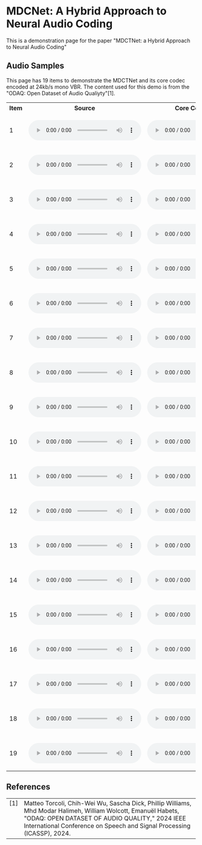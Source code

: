 # MDCNet: A Hybrid Approach to Neural Audio Coding

This is a demonstration page for the paper "MDCTNet: a Hybrid Approach to Neural Audio Coding"

## Audio Samples

This page has 19 items to demonstrate the MDCTNet and its core codec encoded at 24kb/s mono VBR. The content used for this demo is from the "ODAQ: Open Dataset of Audio Qualiyty"[1].

<html>
    <table>
        <tr>
            <th>Item</th>
            <th>Source</th>
            <th>Core Codec 24kb/s</th>
            <th>MDCTNet 24kb/s</th>
        </tr>
        <tr>
            <td>1</td>
            <td>
                <p>
                    <audio controls>
                        <source src="./Source/01b_trumpet_L.wav">
                    </audio>
                </p>
            </td>
            <td>
                <p>
                    <audio controls>
                        <source src="./Core/01b_trumpet_L.encoder.wav">
                    </audio>
                </p>
            </td>
            <td>
                <p>
                    <audio controls>
                        <source src="./MDCTNet/01b_trumpet_L.mdctnet.wav">
                    </audio>
                </p>
            </td>
        </tr>
        <tr>
            <td>2</td>
            <td>
                <p>
                    <audio controls>
                        <source src="./Source/04_choral_L.wav">
                    </audio>
                </p>
            </td>
            <td>
                <p>
                    <audio controls>
                        <source src="./Core/04_choral_L.encoder.wav">
                    </audio>
                </p>
            </td>
            <td>
                <p>
                    <audio controls>
                        <source src="./MDCTNet/04_choral_L.mdctnet.wav">
                    </audio>
                </p>
            </td>
        </tr>
        <tr>
            <td>3</td>
            <td>
                <p>
                    <audio controls>
                        <source src="./Source/11_guitar_L.wav">
                    </audio>
                </p>
            </td>
            <td>
                <p>
                    <audio controls>
                        <source src="./Core/11_guitar_L.encoder.wav">
                    </audio>
                </p>
            </td>
            <td>
                <p>
                    <audio controls>
                        <source src="./MDCTNet/11_guitar_L.mdctnet.wav">
                    </audio>
                </p>
            </td>
        </tr>
        <tr>
            <td>4</td>
            <td>
                <p>
                    <audio controls>
                        <source src="./Source/13_glockenspiel_L.wav">
                    </audio>
                </p>
            </td>
            <td>
                <p>
                    <audio controls>
                        <source src="./Core/13_glockenspiel_L.encoder.wav">
                    </audio>
                </p>
            </td>
            <td>
                <p>
                    <audio controls>
                        <source src="./MDCTNet/13_glockenspiel_L.mdctnet.wav">
                    </audio>
                </p>
            </td>
        </tr>
        <tr>
            <td>5</td>
            <td>
                <p>
                    <audio controls>
                        <source src="./Source/20c_accordion_L.wav">
                    </audio>
                </p>
            </td>
            <td>
                <p>
                    <audio controls>
                        <source src="./Core/20c_accordion_L.encoder.wav">
                    </audio>
                </p>
            </td>
            <td>
                <p>
                    <audio controls>
                        <source src="./MDCTNet/20c_accordion_L.mdctnet.wav">
                    </audio>
                </p>
            </td>
        </tr>
        <tr>
            <td>6</td>
            <td>
                <p>
                    <audio controls>
                        <source src="./Source/21_violin_L.wav">
                    </audio>
                </p>
            </td>
            <td>
                <p>
                    <audio controls>
                        <source src="./Core/21_violin_L.encoder.wav">
                    </audio>
                </p>
            </td>
            <td>
                <p>
                    <audio controls>
                        <source src="./MDCTNet/21_violin_L.mdctnet.wav">
                    </audio>
                </p>
            </td>
        </tr>
        <tr>
            <td>7</td>
            <td>
                <p>
                    <audio controls>
                        <source src="./Source/23_jazz_L.wav">
                    </audio>
                </p>
            </td>
            <td>
                <p>
                    <audio controls>
                        <source src="./Core/23_jazz_L.encoder.wav">
                    </audio>
                </p>
            </td>
            <td>
                <p>
                    <audio controls>
                        <source src="./MDCTNet/23_jazz_L.mdctnet.wav">
                    </audio>
                </p>
            </td>
        </tr>
        <tr>
            <td>8</td>
            <td>
                <p>
                    <audio controls>
                        <source src="./Source/27_castanets_L.wav">
                    </audio>
                </p>
            </td>
            <td>
                <p>
                    <audio controls>
                        <source src="./Core/27_castanets_L.encoder.wav">
                    </audio>
                </p>
            </td>
            <td>
                <p>
                    <audio controls>
                        <source src="./MDCTNet/27_castanets_L.mdctnet.wav">
                    </audio>
                </p>
            </td>
        </tr>
        <tr>
            <td>9</td>
            <td>
                <p>
                    <audio controls>
                        <source src="./Source/39_clapping_L.wav">
                    </audio>
                </p>
            </td>
            <td>
                <p>
                    <audio controls>
                        <source src="./Core/39_clapping_L.encoder.wav">
                    </audio>
                </p>
            </td>
            <td>
                <p>
                    <audio controls>
                        <source src="./MDCTNet/39_clapping_L.mdctnet.wav">
                    </audio>
                </p>
            </td>
        </tr>
        <tr>
            <td>10</td>
            <td>
                <p>
                    <audio controls>
                        <source src="./Source/DE_CosmosLandromat_remix1_LD6_L.wav">
                    </audio>
                </p>
            </td>
            <td>
                <p>
                    <audio controls>
                        <source src="./Core/DE_CosmosLandromat_remix1_LD6_L.encoder.wav">
                    </audio>
                </p>
            </td>
            <td>
                <p>
                    <audio controls>
                        <source src="./MDCTNet/DE_CosmosLandromat_remix1_LD6_L.mdctnet.wav">
                    </audio>
                </p>
            </td>
        </tr>
        <tr>
            <td>11</td>
            <td>
                <p>
                    <audio controls>
                        <source src="./Source/DE_CosmosLandromat_remix3_LD3_L.wav">
                    </audio>
                </p>
            </td>
            <td>
                <p>
                    <audio controls>
                        <source src="./Core/DE_CosmosLandromat_remix3_LD3_L.encoder.wav">
                    </audio>
                </p>
            </td>
            <td>
                <p>
                    <audio controls>
                        <source src="./MDCTNet/DE_CosmosLandromat_remix3_LD3_L.mdctnet.wav">
                    </audio>
                </p>
            </td>
        </tr>
        <tr>
            <td>12</td>
            <td>
                <p>
                    <audio controls>
                        <source src="./Source/DE_ElephantsDream_LD0_L.wav">
                    </audio>
                </p>
            </td>
            <td>
                <p>
                    <audio controls>
                        <source src="./Core/DE_ElephantsDream_LD0_L.encoder.wav">
                    </audio>
                </p>
            </td>
            <td>
                <p>
                    <audio controls>
                        <source src="./MDCTNet/DE_ElephantsDream_LD0_L.mdctnet.wav">
                    </audio>
                </p>
            </td>
        </tr>
        <tr>
            <td>13</td>
            <td>
                <p>
                    <audio controls>
                        <source src="./Source/DE_female_speech_music_1_LD0_L.wav">
                    </audio>
                </p>
            </td>
            <td>
                <p>
                    <audio controls>
                        <source src="./Core/DE_female_speech_music_1_LD0_L.encoder.wav">
                    </audio>
                </p>
            </td>
            <td>
                <p>
                    <audio controls>
                        <source src="./MDCTNet/DE_female_speech_music_1_LD0_L.mdctnet.wav">
                    </audio>
                </p>
            </td>
        </tr>
        <tr>
            <td>14</td>
            <td>
                <p>
                    <audio controls>
                        <source src="./Source/DE_female_speech_music_2_LD9_L.wav">
                    </audio>
                </p>
            </td>
            <td>
                <p>
                    <audio controls>
                        <source src="./Core/DE_female_speech_music_2_LD9_L.encoder.wav">
                    </audio>
                </p>
            </td>
            <td>
                <p>
                    <audio controls>
                        <source src="./MDCTNet/DE_female_speech_music_2_LD9_L.mdctnet.wav">
                    </audio>
                </p>
            </td>
        </tr>
        <tr>
            <td>15</td>
            <td>
                <p>
                    <audio controls>
                        <source src="./Source/DE_female_speech_music_3_LD3_L.wav">
                    </audio>
                </p>
            </td>
            <td>
                <p>
                    <audio controls>
                        <source src="./Core/DE_female_speech_music_3_LD3_L.encoder.wav">
                    </audio>
                </p>
            </td>
            <td>
                <p>
                    <audio controls>
                        <source src="./MDCTNet/DE_female_speech_music_3_LD3_L.mdctnet.wav">
                    </audio>
                </p>
            </td>
        </tr>
        <tr>
            <td>16</td>
            <td>
                <p>
                    <audio controls>
                        <source src="./Source/DE_Meridian_remix1_LD3_L.wav">
                    </audio>
                </p>
            </td>
            <td>
                <p>
                    <audio controls>
                        <source src="./Core/DE_Meridian_remix1_LD3_L.encoder.wav">
                    </audio>
                </p>
            </td>
            <td>
                <p>
                    <audio controls>
                        <source src="./MDCTNet/DE_Meridian_remix1_LD3_L.mdctnet.wav">
                    </audio>
                </p>
            </td>
        </tr>
        <tr>
            <td>17</td>
            <td>
                <p>
                    <audio controls>
                        <source src="./Source/DE_Meridian_remix2_LD6_L.wav">
                    </audio>
                </p>
            </td>
            <td>
                <p>
                    <audio controls>
                        <source src="./Core/DE_Meridian_remix2_LD6_L.encoder.wav">
                    </audio>
                </p>
            </td>
            <td>
                <p>
                    <audio controls>
                        <source src="./MDCTNet/DE_Meridian_remix2_LD6_L.mdctnet.wav">
                    </audio>
                </p>
            </td>
        </tr>
        <tr>
            <td>18</td>
            <td>
                <p>
                    <audio controls>
                        <source src="./Source/DE_SitaSings_remix1_LD0_L.wav">
                    </audio>
                </p>
            </td>
            <td>
                <p>
                    <audio controls>
                        <source src="./Core/DE_SitaSings_remix1_LD0_L.encoder.wav">
                    </audio>
                </p>
            </td>
            <td>
                <p>
                    <audio controls>
                        <source src="./MDCTNet/DE_SitaSings_remix1_LD0_L.mdctnet.wav">
                    </audio>
                </p>
            </td>
        </tr>
        <tr>
            <td>19</td>
            <td>
                <p>
                    <audio controls>
                        <source src="./Source/DE_SitaSings_remix2_LD6_L.wav">
                    </audio>
                </p>
            </td>
            <td>
                <p>
                    <audio controls>
                        <source src="./Core/DE_SitaSings_remix2_LD6_L.encoder.wav">
                    </audio>
                </p>
            </td>
            <td>
                <p>
                    <audio controls>
                        <source src="./MDCTNet/DE_SitaSings_remix2_LD6_L.mdctnet.wav">
                    </audio>
                </p>
            </td>
        </tr>
    </table>    
</html>

## References
<html>
    <table>
      <tr>
        <td valign="top">[1]</td>
        <td valign="top">Matteo Torcoli, Chih-Wei Wu, Sascha Dick, Phillip Williams, Mhd Modar Halimeh, William Wolcott, Emanuël Habets, "ODAQ: OPEN DATASET OF AUDIO QUALITY," 2024 IEEE International Conference on Speech and Signal Processing (ICASSP), 2024.</td>
      </tr>
    </table>
</html>
